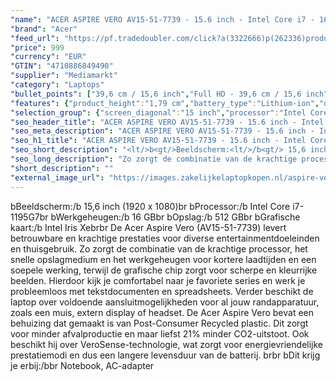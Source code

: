 ```yaml
---
"name": "ACER ASPIRE VERO AV15-51-7739 - 15.6 inch - Intel Core i7 - 16 GB - 512 GB"
"brand": "Acer"
"feed_url": "https://pf.tradedoubler.com/click?a(3322666)p(262336)product(50617-1714290)ttid(3)url(https%3A%2F%2Fwww.mediamarkt.nl%2Fnl%2Fproduct%2F_aspire-vero-av15-51-7739-1714290.html%3Futm_source%3Dtradedoubler%26utm_medium%3Daff-comparison%26utm_term%3D1714290)"
"price": 999
"currency": "EUR"
"GTIN": "4710886849490"
"supplier": "Mediamarkt"
"category": "Laptops"
"bullet_points": ["39,6 cm / 15,6 inch","Full HD - 39,6 cm / 15,6 inch","SSD , 512 GB , M.2 via PCIe","DC-in jack for power adapter, 3.5mm headset/speaker jack, 1x HDMI port, 1x USB 3.2 (Gen 1, Type-C), 2x USB 3.2 (Gen 1,Type-A), 1x USB 2.0, 1x RJ-45 port","Lithium-ion","36.34 cm x 1.79 cm x 23.85 cm /"]
"features": {"product_height":"1,79 cm","battery_type":"Lithium-ion","dimensions_weight":"36.34 cm x 1.79 cm x 23.85 cm /","additional_update_information":"Voor zover op de afbeeldingen apps worden getoond, geldt dat MediaMarkt niet kan garanderen dat de apps tijdens de volledige levensduur van het product goed zullen blijven functioneren. Dit hangt af van het beleid van de fabrikant.","bluetooth":"Ja","hard_disk_1":"SSD , 512 GB , M.2 via PCIe","ram_configuration":"2x 8 GB","manufacturer_guarantee":"2 jaar","card_reader":"Nee","panel_type":"IPS (In-Plane Switching)","touchscreen":"Nee","manufacturer_supported_software_updates":"Onbekend","wlan_standards":"802.11ax","connections":"DC-in jack for power adapter, 3.5mm headset/speaker jack, 1x HDMI port, 1x USB 3.2 (Gen 1, Type-C), 2x USB 3.2 (Gen 1,Type-A), 1x USB 2.0, 1x RJ-45 port","image_quality":"Full HD","product_manufacturer":"ACER","scope_of_delivery":"Notebook, AC-adapter","integrated_mike":"Ja","speakers":"Ja","convertibility":"Vast scherm","product_introduction_date":"2021-11-18","warranty_note":"2 Jaar Pick up & Return / Drop off Collection points","screen_diagonal_inches":"15.6 inch","manufacturer_part_number":"NX.AYCEH.007","model_year":"2021","shipping_costs":"0.00","weight":"2,57 kg","memory_size":"16 GB","height":"1,79 cm","processor_speed_with_turbo":"5.0 GHz","processor_brand":"Intel®","delivery_time":"1","bluetooth_version":"5.1","image_ratio":"16:9","processor":"Intel Core i7-1195G7","screen_diagonal_cm":"39,6 cm","screen_diagonal_cm_inch":"39,6 cm / 15,6 inch","color":"Grijs","product_type":"Laptop","capacity_of_1_hard_disk":"512 GB","depth":"23,85 cm","type_of_1_hard_disk":"SSD","screen_type":"250 cd/m2","front_camera":"Ja","product_width":"36,34 cm","resolution":"1920 x 1080","integrated_webcam":"Ja","update_policy":"Onbekend","total_storage_space_in_gb":"512 GB","wlan":"Ja","processor_model":"Core™ i7","ram_type":"DDR4","product_depth":"23,85 cm","previous_price":"","short_description":"15.6 inch FHD • Intel Core i7-1195G7 • 16GB DDR4 • 512GB SSD • Intel Iris Xe Graphics","battery_life":"Tot 10 uur","total_storage_space":"512 GB"}
"selection_group": {"screen_diagonal":"15 inch","processor":"Intel Core i7","changed_price_past_3_days":false,"product_family":"Aspire"}
"seo_header_title": "ACER ASPIRE VERO AV15-51-7739 - 15.6 inch - Intel Core i7 - 16 GB - 512 GB"
"seo_meta_description": "ACER ASPIRE VERO AV15-51-7739 - 15.6 inch - Intel Core i7 - 16 GB - 512 GB"
"seo_h1_title": "ACER ASPIRE VERO AV15-51-7739 - 15.6 inch - Intel Core i7 - 16 GB - 512 GB"
"seo_short_description": "<lt/>b<gt/>Beeldscherm:<lt/>/b<gt/> 15,6 inch (1920 x 1080)<lt/>br<gt/> <lt/>b<gt/>Processor:<lt/>/b<gt/> Intel Core i7-1195G7<lt/>br<gt/> <lt/>b<gt/>Werkgeheugen:<lt/>/b<gt/> 16 GB<lt/>br<gt/> <lt/>b<gt/>Opslag:<lt/>/b<gt/> 512 GB<lt/>br<gt/> <lt/>b<gt/>Grafische kaart:<lt/>/b<gt/> Intel Iris Xe<lt/>br<gt/><lt/>br<gt/> De Acer Aspire Vero (AV15-51-7739) levert betrouwbare en krachtige prestaties voor diverse entertainmentdoeleinden en thuisgebruik."
"seo_long_description": "Zo zorgt de combinatie van de krachtige processor, het snelle opslagmedium en het werkgeheugen voor kortere laadtijden en een soepele werking, terwijl de grafische chip zorgt voor scherpe en kleurrijke beelden. Hierdoor kijk je comfortabel naar je favoriete series en werk je probleemloos met tekstdocumenten en spreadsheets. Verder beschikt de laptop over voldoende aansluitmogelijkheden voor al jouw randapparatuur, zoals een muis, extern display of headset. De Acer Aspire Vero bevat een behuizing dat gemaakt is van Post-Consumer Recycled plastic. Dit zorgt voor minder afvalproductie en maar liefst 21% minder CO2-uitstoot. Ook beschikt hij over VeroSense-technologie, wat zorgt voor energievriendelijke prestatiemodi en dus een langere levensduur van de batterij. <lt/>br<gt/><lt/>br<gt/> <lt/>b<gt/>Dit krijg je erbij:<lt/>/b<gt/><lt/>br<gt/> Notebook, AC-adapter"
"short_description": ""
"external_image_url": "https://images.zakelijkelaptopkopen.nl/aspire-vero-av15-51-7739-1714290.webp"
---
```


<lt/>b<gt/>Beeldscherm:<lt/>/b<gt/> 15,6 inch (1920 x 1080)<lt/>br<gt/> <lt/>b<gt/>Processor:<lt/>/b<gt/> Intel Core i7-1195G7<lt/>br<gt/> <lt/>b<gt/>Werkgeheugen:<lt/>/b<gt/> 16 GB<lt/>br<gt/> <lt/>b<gt/>Opslag:<lt/>/b<gt/> 512 GB<lt/>br<gt/> <lt/>b<gt/>Grafische kaart:<lt/>/b<gt/> Intel Iris Xe<lt/>br<gt/><lt/>br<gt/> De Acer Aspire Vero (AV15-51-7739) levert betrouwbare en krachtige prestaties voor diverse entertainmentdoeleinden en thuisgebruik. Zo zorgt de combinatie van de krachtige processor, het snelle opslagmedium en het werkgeheugen voor kortere laadtijden en een soepele werking, terwijl de grafische chip zorgt voor scherpe en kleurrijke beelden. Hierdoor kijk je comfortabel naar je favoriete series en werk je probleemloos met tekstdocumenten en spreadsheets. Verder beschikt de laptop over voldoende aansluitmogelijkheden voor al jouw randapparatuur, zoals een muis, extern display of headset. De Acer Aspire Vero bevat een behuizing dat gemaakt is van Post-Consumer Recycled plastic. Dit zorgt voor minder afvalproductie en maar liefst 21% minder CO2-uitstoot. Ook beschikt hij over VeroSense-technologie, wat zorgt voor energievriendelijke prestatiemodi en dus een langere levensduur van de batterij. <lt/>br<gt/><lt/>br<gt/> <lt/>b<gt/>Dit krijg je erbij:<lt/>/b<gt/><lt/>br<gt/> Notebook, AC-adapter